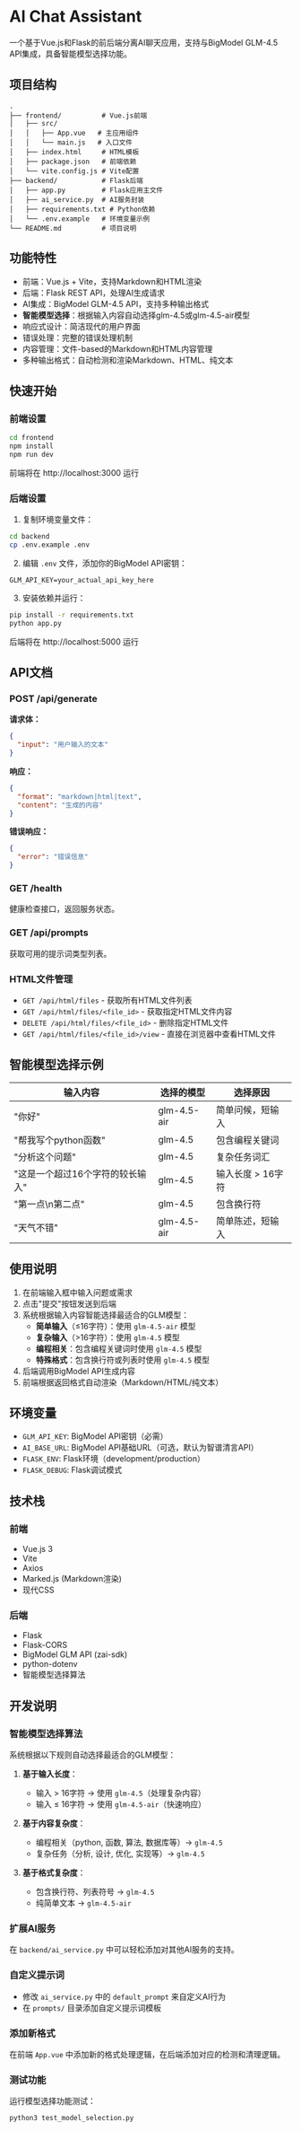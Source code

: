 # AI Chat Assistant

一个基于Vue.js和Flask的前后端分离AI聊天应用，支持与BigModel GLM-4.5 API集成，具备智能模型选择功能。

## 项目结构

```
.
├── frontend/          # Vue.js前端
│   ├── src/
│   │   ├── App.vue   # 主应用组件
│   │   └── main.js   # 入口文件
│   ├── index.html     # HTML模板
│   ├── package.json   # 前端依赖
│   └── vite.config.js # Vite配置
├── backend/           # Flask后端
│   ├── app.py         # Flask应用主文件
│   ├── ai_service.py  # AI服务封装
│   ├── requirements.txt # Python依赖
│   └── .env.example   # 环境变量示例
└── README.md          # 项目说明
```

## 功能特性

- 前端：Vue.js + Vite，支持Markdown和HTML渲染
- 后端：Flask REST API，处理AI生成请求
- AI集成：BigModel GLM-4.5 API，支持多种输出格式
- **智能模型选择**：根据输入内容自动选择glm-4.5或glm-4.5-air模型
- 响应式设计：简洁现代的用户界面
- 错误处理：完整的错误处理机制
- 内容管理：文件-based的Markdown和HTML内容管理
- 多种输出格式：自动检测和渲染Markdown、HTML、纯文本

## 快速开始

### 前端设置

```bash
cd frontend
npm install
npm run dev
```

前端将在 http://localhost:3000 运行

### 后端设置

1. 复制环境变量文件：
```bash
cd backend
cp .env.example .env
```

2. 编辑 `.env` 文件，添加你的BigModel API密钥：
```
GLM_API_KEY=your_actual_api_key_here
```

3. 安装依赖并运行：
```bash
pip install -r requirements.txt
python app.py
```

后端将在 http://localhost:5000 运行

## API文档

### POST /api/generate

**请求体：**
```json
{
  "input": "用户输入的文本"
}
```

**响应：**
```json
{
  "format": "markdown|html|text",
  "content": "生成的内容"
}
```

**错误响应：**
```json
{
  "error": "错误信息"
}
```

### GET /health

健康检查接口，返回服务状态。

### GET /api/prompts

获取可用的提示词类型列表。

### HTML文件管理
- `GET /api/html/files` - 获取所有HTML文件列表
- `GET /api/html/files/<file_id>` - 获取指定HTML文件内容
- `DELETE /api/html/files/<file_id>` - 删除指定HTML文件
- `GET /api/html/files/<file_id>/view` - 直接在浏览器中查看HTML文件

## 智能模型选择示例

| 输入内容 | 选择的模型 | 选择原因 |
|---------|-----------|----------|
| "你好" | glm-4.5-air | 简单问候，短输入 |
| "帮我写个python函数" | glm-4.5 | 包含编程关键词 |
| "分析这个问题" | glm-4.5 | 复杂任务词汇 |
| "这是一个超过16个字符的较长输入" | glm-4.5 | 输入长度 > 16字符 |
| "第一点\n第二点" | glm-4.5 | 包含换行符 |
| "天气不错" | glm-4.5-air | 简单陈述，短输入 |

## 使用说明

1. 在前端输入框中输入问题或需求
2. 点击"提交"按钮发送到后端
3. 系统根据输入内容智能选择最适合的GLM模型：
   - **简单输入**（≤16字符）：使用 `glm-4.5-air` 模型
   - **复杂输入**（>16字符）：使用 `glm-4.5` 模型
   - **编程相关**：包含编程关键词时使用 `glm-4.5` 模型
   - **特殊格式**：包含换行符或列表时使用 `glm-4.5` 模型
4. 后端调用BigModel API生成内容
5. 前端根据返回格式自动渲染（Markdown/HTML/纯文本）

## 环境变量

- `GLM_API_KEY`: BigModel API密钥（必需）
- `AI_BASE_URL`: BigModel API基础URL（可选，默认为智谱清言API）
- `FLASK_ENV`: Flask环境（development/production）
- `FLASK_DEBUG`: Flask调试模式

## 技术栈

### 前端
- Vue.js 3
- Vite
- Axios
- Marked.js (Markdown渲染)
- 现代CSS

### 后端
- Flask
- Flask-CORS
- BigModel GLM API (zai-sdk)
- python-dotenv
- 智能模型选择算法

## 开发说明

### 智能模型选择算法
系统根据以下规则自动选择最适合的GLM模型：

1. **基于输入长度**：
   - 输入 > 16字符 → 使用 `glm-4.5`（处理复杂内容）
   - 输入 ≤ 16字符 → 使用 `glm-4.5-air`（快速响应）

2. **基于内容复杂度**：
   - 编程相关（python, 函数, 算法, 数据库等）→ `glm-4.5`
   - 复杂任务（分析, 设计, 优化, 实现等）→ `glm-4.5`

3. **基于格式复杂度**：
   - 包含换行符、列表符号 → `glm-4.5`
   - 纯简单文本 → `glm-4.5-air`

### 扩展AI服务
在 `backend/ai_service.py` 中可以轻松添加对其他AI服务的支持。

### 自定义提示词
- 修改 `ai_service.py` 中的 `default_prompt` 来自定义AI行为
- 在 `prompts/` 目录添加自定义提示词模板

### 添加新格式
在前端 `App.vue` 中添加新的格式处理逻辑，在后端添加对应的检测和清理逻辑。

### 测试功能
运行模型选择功能测试：
```bash
python3 test_model_selection.py
```